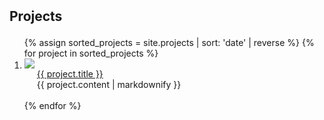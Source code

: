 <h2 id="projects" style="margin: 2px 0 1em;">Projects</h2>
<div class="projects">
  <ol class="project-list">
    {% assign sorted_projects = site.projects | sort: 'date' | reverse %}
    {% for project in sorted_projects %}
    <li>
      <div class="proj-row">
        <div class="col-sm-3">
          <img src="{{ project.image }}" class="teaser img-fluid z-depth-1">
        </div>
        <div class="col-sm-9" style="padding-left:20px;">
          <div class="title"><a href="{{ project.url | relative_url }}">{{ project.title }}</a></div>
          <div class="blurb">
            {{ project.content | markdownify }}
          </div>
        </div>
      </div>
    </li><br>
    {% endfor %}
  </ol>
</div>
